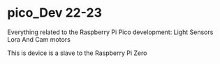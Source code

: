 # pico_Dev 22-23
Everything related to the Raspberry Pi Pico development:
    Light Sensors
    Lora
    And Cam motors

This is device is a slave to the Raspberry Pi Zero


